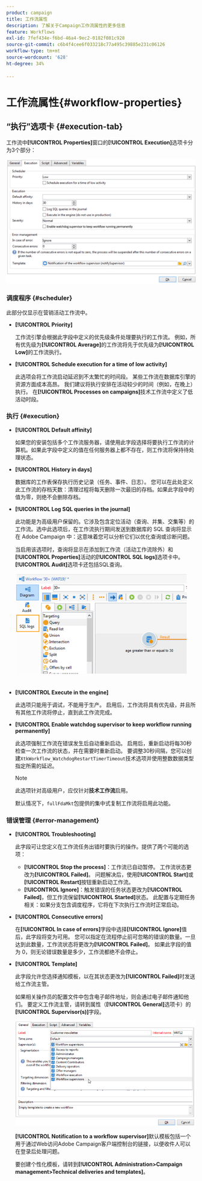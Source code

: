 ```yaml
---
product: campaign
title: 工作流属性
description: 了解关于Campaign工作流属性的更多信息
feature: Workflows
exl-id: 7fef434e-f6bd-46a4-9ec2-0182f081c928
source-git-commit: c6b4f4cee6f033218c77a495c39885e231c06126
workflow-type: tm+mt
source-wordcount: '628'
ht-degree: 34%

---
```


# 工作流属性{#workflow-properties}

## “执行”选项卡 {#execution-tab}

工作流中&#x200B;**[!UICONTROL Properties]**&#x200B;窗口的&#x200B;**[!UICONTROL Execution]**&#x200B;选项卡分为3个部分：

![](assets/wf_execution_tab.png)

### 调度程序 {#scheduler}

此部分仅显示在营销活动工作流中。

* **[!UICONTROL Priority]**

  工作流引擎会根据此字段中定义的优先级条件处理要执行的工作流。 例如，所有优先级为&#x200B;**[!UICONTROL Average]**&#x200B;的工作流将先于优先级为&#x200B;**[!UICONTROL Low]**&#x200B;的工作流执行。

* **[!UICONTROL Schedule execution for a time of low activity]**

  此选项会将工作流启动延迟到不太繁忙的时间段。 某些工作流在数据库引擎的资源方面成本高昂。 我们建议将执行安排在活动较少的时间（例如，在晚上）执行。 在&#x200B;**[!UICONTROL Processes on campaigns]**&#x200B;技术工作流中定义了低活动时段。

### 执行 {#execution}

* **[!UICONTROL Default affinity]**

  如果您的安装包括多个工作流服务器，请使用此字段选择将要执行工作流的计算机。如果此字段中定义的值在任何服务器上都不存在，则工作流将保持待处理状态。

* **[!UICONTROL History in days]**

  数据库的工作表保存执行历史记录（任务、事件、日志）。 您可以在此处定义此工作流的存档天数：清理过程将每天删除一次最旧的存档。如果此字段中的值为零，则绝不会删除存档。

* **[!UICONTROL Log SQL queries in the journal]**

  此功能是为高级用户保留的。它涉及包含定位活动（查询、并集、交集等）的工作流。选中此选项后，在工作流执行期间发送到数据库的 SQL 查询将显示在 Adobe Campaign 中：这意味着您可以分析它们以优化查询或诊断问题。

  当启用该选项时，查询将显示在添加到工作流（活动工作流除外）和&#x200B;**[!UICONTROL Properties]**&#x200B;活动的&#x200B;**[!UICONTROL SQL logs]**&#x200B;选项卡中。 **[!UICONTROL Audit]**&#x200B;选项卡还包括SQL查询。

  ![](assets/wf_tab_log_sql.png)

* **[!UICONTROL Execute in the engine]**

  此选项只能用于调试，不能用于生产。 启用后，工作流将具有优先级，并且所有其他工作流将停止，直到此工作流完成。

* **[!UICONTROL Enable watchdog supervisor to keep workflow running permanently]**

  此选项强制工作流在错误发生后自动重新启动。 启用后，重新启动将每30秒检查一次工作流的状态，并在需要时重新启动。 要调整30秒间隔，您可以创建`XtkWorkflow_WatchdogRestartTimerTimeout`技术选项并使用整数数据类型指定所需的延迟。

  >[!NOTE]
  >
  >此选项针对高级用户，应仅针对&#x200B;**技术工作流**&#x200B;启用。
  >
  >默认情况下，`fullFdaMkt`包提供的集中式复制工作流将启用此功能。

### 错误管理 {#error-management}

* **[!UICONTROL Troubleshooting]**

  此字段可让您定义在工作流任务出错时要执行的操作。提供了两个可能的选项：

   * **[!UICONTROL Stop the process]**：工作流已自动暂停。 工作流状态更改为&#x200B;**[!UICONTROL Failed]**。 问题解决后，使用&#x200B;**[!UICONTROL Start]**&#x200B;或&#x200B;**[!UICONTROL Restart]**&#x200B;按钮重新启动工作流。
   * **[!UICONTROL Ignore]**：触发错误的任务状态更改为&#x200B;**[!UICONTROL Failed]**，但工作流保留&#x200B;**[!UICONTROL Started]**&#x200B;状态。 此配置与定期任务相关：如果分支包含调度程序，它将在下次执行工作流时正常启动。

* **[!UICONTROL Consecutive errors]**

  在&#x200B;**[!UICONTROL In case of errors]**&#x200B;字段中选择&#x200B;**[!UICONTROL Ignore]**&#x200B;值后，此字段将变为可用。 您可以指定在流程停止前可忽略的错误的数量。一旦达到此数量，工作流状态将更改为&#x200B;**[!UICONTROL Failed]**。 如果此字段的值为 0，则无论错误数量是多少，工作流都绝不会停止。

* **[!UICONTROL Template]**

  此字段允许您选择通知模板，以在其状态更改为&#x200B;**[!UICONTROL Failed]**&#x200B;时发送给工作流主管。

  如果相关操作员的配置文件中包含电子邮件地址，则会通过电子邮件通知他们。 要定义工作流主管，请转到属性（**[!UICONTROL General]**&#x200B;选项卡）的&#x200B;**[!UICONTROL Supervisor(s)]**&#x200B;字段。

  ![](assets/wf-properties_select-supervisors.png)

  **[!UICONTROL Notification to a workflow supervisor]**&#x200B;默认模板包括一个用于通过Web访问Adobe Campaign客户端控制台的链接，以便收件人可以在登录后处理问题。

  要创建个性化模板，请转到&#x200B;**[!UICONTROL Administration>Campaign management>Technical deliveries and templates]**。
